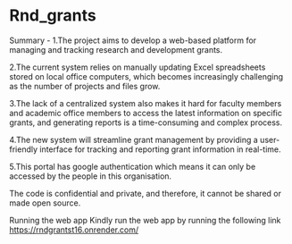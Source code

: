 # Rnd_grants

Summary -
1.The project aims to develop a web-based platform for managing and tracking research and development grants.

2.The current system relies on manually updating Excel spreadsheets stored on local office computers, which becomes increasingly challenging as the number of projects and files grow.

3.The lack of a centralized system also makes it hard for faculty members and academic office members to access the latest information on specific grants, and generating reports is a time-consuming and complex process.

4.The new system will streamline grant management by providing a user-friendly interface for tracking and reporting grant information in real-time.

5.This portal has google authentication which means it can only be accessed by the people in this organisation.


The code is confidential and private, and therefore, it cannot be shared or made open source.

Running the web app Kindly run the web app by running the following link 
https://rndgrantst16.onrender.com/

